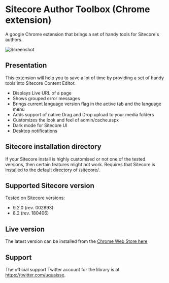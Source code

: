 # Sitecore Author Toolbox (Chrome extension)
A google Chrome extension that brings a set of handy tools for Sitecore's authors.

![Screenshot](https://raw.githubusercontent.com/ugo-quaisse/sitecore-author-toolbox/master/images/screenshots/screen%205.jpg?token=AM4RDFO4LHDI4SA42IXANOC6A23CY)

## Presentation

This extension will help you to save a lot of time by providing a set of handy tools into Sitecore Content Editor.

* Displays Live URL of a page
* Shows grouped error messages
* Brings current language version flag in the active tab and the language menu
* Adds support of native Drag and Drop upload to your media folders
* Customizes the look and feel of admin/cache.aspx
* Dark mode for Sitecore UI
* Desktop notifications

## Sitecore installation directory

If your Sitecore install is highly customised or not one of the tested versions, then certain features might not work.
Requires that Sitecore is installed to the default directory of /sitecore/.


## Supported Sitecore version

Tested on Sitecore versions:
* 9.2.0 (rev. 002893)
* 8.2 (rev. 180406)

## Live version

The latest version can be installed from the [Chrome Web Store here](https://chrome.google.com/webstore/detail/mckfcmcdbgkgffdknpkaihjigmcnnbco/publish-accepted?authuser=1&hl=en) 

## Support

The official support Twitter account for the library is at <https://twitter.com/uquaisse>.


